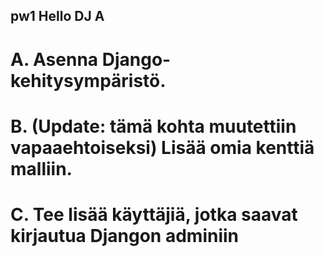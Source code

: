 ## pw1 Hello DJ A

# A. Asenna Django-kehitysympäristö.

# B. (Update: tämä kohta muutettiin vapaaehtoiseksi) Lisää omia kenttiä malliin.

# C. Tee lisää käyttäjiä, jotka saavat kirjautua Djangon adminiin
